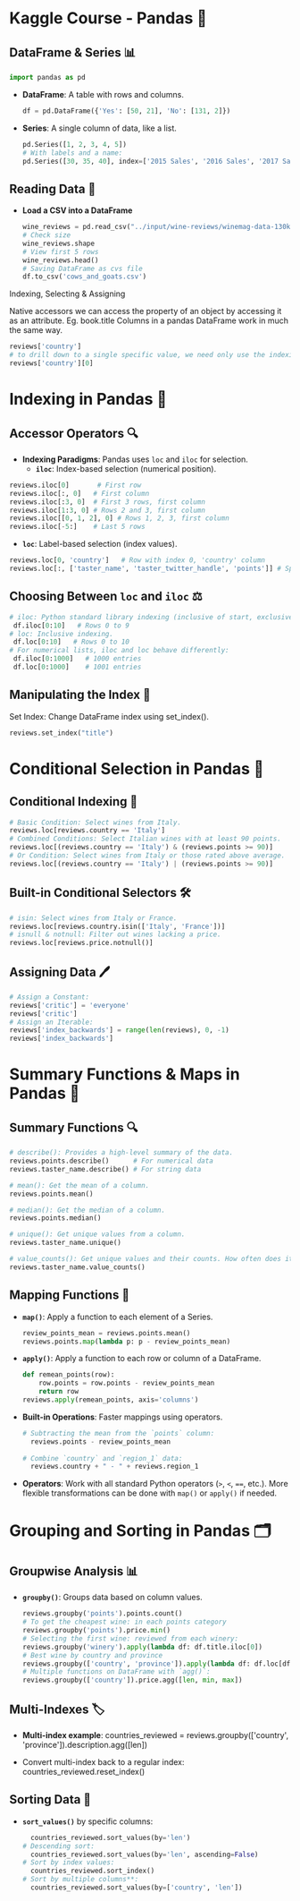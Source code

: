# Kaggle Course - Pandas 🐼

## DataFrame & Series 📊

  ```python
  import pandas as pd
  ```

- **DataFrame**: A table with rows and columns.
  ```python
  df = pd.DataFrame({'Yes': [50, 21], 'No': [131, 2]})

- **Series**: A single column of data, like a list.
  ```python
  pd.Series([1, 2, 3, 4, 5])
  # With labels and a name:
  pd.Series([30, 35, 40], index=['2015 Sales', '2016 Sales', '2017 Sales'], name='Product A')

## Reading Data 📂
- **Load a CSV into a DataFrame**
  ```python
  wine_reviews = pd.read_csv("../input/wine-reviews/winemag-data-130k-v2.csv", index_col=0)
  # Check size
  wine_reviews.shape
  # View first 5 rows
  wine_reviews.head()
  # Saving DataFrame as cvs file
  df.to_csv('cows_and_goats.csv')

Indexing, Selecting & Assigning

Native accessors
we can access the property of an object by accessing it as an attribute. Eg. book.title
Columns in a pandas DataFrame work in much the same way. 
  ``` python
 reviews['country']
# to drill down to a single specific value, we need only use the indexing operator []
reviews['country'][0]
  ``` 


# Indexing in Pandas 🧩

## Accessor Operators 🔍

- **Indexing Paradigms**: Pandas uses `loc` and `iloc` for selection.
  - **`iloc`**: Index-based selection (numerical position).
```python
reviews.iloc[0]       # First row
reviews.iloc[:, 0]   # First column
reviews.iloc[:3, 0]  # First 3 rows, first column
reviews.iloc[1:3, 0] # Rows 2 and 3, first column
reviews.iloc[[0, 1, 2], 0] # Rows 1, 2, 3, first column
reviews.iloc[-5:]    # Last 5 rows
```
  - **`loc`**: Label-based selection (index values).
```python
reviews.loc[0, 'country']   # Row with index 0, 'country' column
reviews.loc[:, ['taster_name', 'taster_twitter_handle', 'points']] # Specific columns
```

## Choosing Between `loc` and `iloc` ⚖️

 ```python
 # iloc: Python standard library indexing (inclusive of start, exclusive of end).
  df.iloc[0:10]   # Rows 0 to 9
 # loc: Inclusive indexing.
  df.loc[0:10]   # Rows 0 to 10
 # For numerical lists, iloc and loc behave differently:
  df.iloc[0:1000]   # 1000 entries
  df.loc[0:1000]    # 1001 entries
  ```

## Manipulating the Index 🔄
Set Index: Change DataFrame index using set_index().
  ```python
  reviews.set_index("title")
  ```

# Conditional Selection in Pandas 🎯

## Conditional Indexing 📏

  ```python
  # Basic Condition: Select wines from Italy.
  reviews.loc[reviews.country == 'Italy']
  # Combined Conditions: Select Italian wines with at least 90 points.
  reviews.loc[(reviews.country == 'Italy') & (reviews.points >= 90)]
  # Or Condition: Select wines from Italy or those rated above average.
  reviews.loc[(reviews.country == 'Italy') | (reviews.points >= 90)]
  ```

## Built-in Conditional Selectors 🛠️
  ```python
  # isin: Select wines from Italy or France.
  reviews.loc[reviews.country.isin(['Italy', 'France'])]
  # isnull & notnull: Filter out wines lacking a price.
  reviews.loc[reviews.price.notnull()]
  ```

## Assigning Data 🖊️

  ```python
  # Assign a Constant:
  reviews['critic'] = 'everyone'
  reviews['critic']
  # Assign an Iterable:
  reviews['index_backwards'] = range(len(reviews), 0, -1)
  reviews['index_backwards']
  ```  

# Summary Functions & Maps in Pandas 🧮

## Summary Functions 🔍

  ```python
# describe(): Provides a high-level summary of the data.
  reviews.points.describe()      # For numerical data
  reviews.taster_name.describe() # For string data

# mean(): Get the mean of a column.
  reviews.points.mean()

# median(): Get the median of a column.
  reviews.points.median()

# unique(): Get unique values from a column.
  reviews.taster_name.unique()

# value_counts(): Get unique values and their counts. How often does it appear in the dataset
  reviews.taster_name.value_counts()
  ```

## Mapping Functions 🔄

- **`map()`**: Apply a function to each element of a Series.
  ```python
  review_points_mean = reviews.points.mean()
  reviews.points.map(lambda p: p - review_points_mean)
  ```
- **`apply()`**: Apply a function to each row or column of a DataFrame.
  ```python
  def remean_points(row):
      row.points = row.points - review_points_mean
      return row
  reviews.apply(remean_points, axis='columns')
  ```

- **Built-in Operations**: Faster mappings using operators.
  ```python
  # Subtracting the mean from the `points` column:  
    reviews.points - review_points_mean
    
  # Combine `country` and `region_1` data:  
    reviews.country + " - " + reviews.region_1
  ```

- **Operators**: Work with all standard Python operators (`>`, `<`, `==`, etc.). More flexible transformations can be done with `map()` or `apply()` if needed.

# Grouping and Sorting in Pandas 🗂️

## Groupwise Analysis 📊

- **`groupby()`**: Groups data based on column values.
    ```python
    reviews.groupby('points').points.count()
  # To get the cheapest wine: in each points category
    reviews.groupby('points').price.min()
  # Selecting the first wine: reviewed from each winery:
    reviews.groupby('winery').apply(lambda df: df.title.iloc[0])
  # Best wine by country and province
    reviews.groupby(['country', 'province']).apply(lambda df: df.loc[df.points.idxmax()])
  # Multiple functions on DataFrame with `agg()`:
    reviews.groupby(['country']).price.agg([len, min, max])
  ```
## Multi-Indexes 🏷️

- **Multi-index example**:
  countries_reviewed = reviews.groupby(['country', 'province']).description.agg([len])

- Convert multi-index back to a regular index:
  countries_reviewed.reset_index()

## Sorting Data 🔀

- **`sort_values()`** by specific columns:
  ```python
    countries_reviewed.sort_values(by='len')
  # Descending sort:
    countries_reviewed.sort_values(by='len', ascending=False)
  # Sort by index values:
    countries_reviewed.sort_index()
  # Sort by multiple columns**:
    countries_reviewed.sort_values(by=['country', 'len'])
  ```